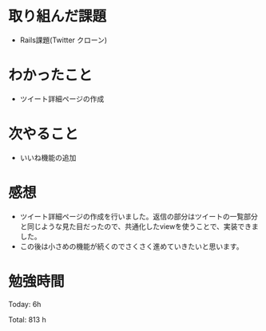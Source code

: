 # 取り組んだ課題
- Rails課題(Twitter クローン)

# わかったこと
- ツイート詳細ページの作成
  
# 次やること
- いいね機能の追加

# 感想
- ツイート詳細ページの作成を行いました。返信の部分はツイートの一覧部分と同じような見た目だったので、共通化したviewを使うことで、実装できました。
- この後は小さめの機能が続くのでさくさく進めていきたいと思います。

# 勉強時間
Today: 6h

Total: 813 h
